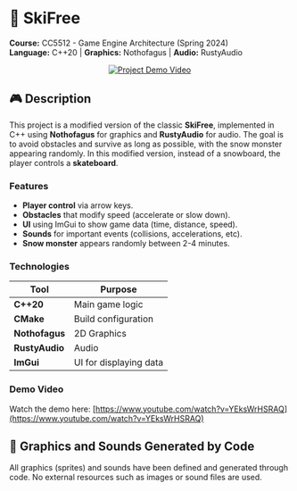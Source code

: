 # 🎿 SkiFree  
**Course:** CC5512 - Game Engine Architecture (Spring 2024)  
**Language:** C++20 | **Graphics:** Nothofagus | **Audio:** RustyAudio

<p align="center">
  <a href="https://www.youtube.com/watch?v=YEksWrHSRAQ&feature=youtu.be">
    <img src="https://img.youtube.com/vi/YEksWrHSRAQ/hqdefault.jpg" alt="Project Demo Video">
  </a>
</p>

## 🎮 Description

This project is a modified version of the classic **SkiFree**, implemented in C++ using **Nothofagus** for graphics and **RustyAudio** for audio. The goal is to avoid obstacles and survive as long as possible, with the snow monster appearing randomly. In this modified version, instead of a snowboard, the player controls a **skateboard**.
### Features
- **Player control** via arrow keys.
- **Obstacles** that modify speed (accelerate or slow down).
- **UI** using ImGui to show game data (time, distance, speed).
- **Sounds** for important events (collisions, accelerations, etc).
- **Snow monster** appears randomly between 2-4 minutes.

### Technologies
| Tool               | Purpose                |
|--------------------|------------------------|
| **C++20**          | Main game logic        |
| **CMake**          | Build configuration    |
| **Nothofagus**     | 2D Graphics            |
| **RustyAudio**     | Audio                  |
| **ImGui**          | UI for displaying data |


### Demo Video

Watch the demo here: [https://www.youtube.com/watch?v=YEksWrHSRAQ](https://www.youtube.com/watch?v=YEksWrHSRAQ)

## 🎨 Graphics and Sounds Generated by Code

All graphics (sprites) and sounds have been defined and generated through code. No external resources such as images or sound files are used.


